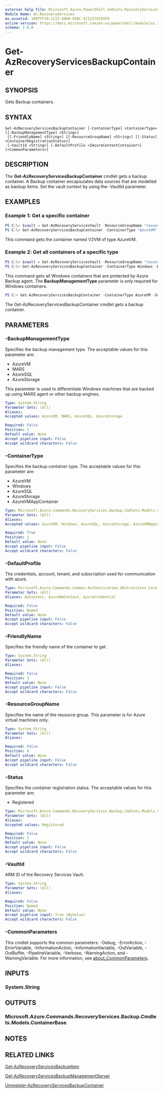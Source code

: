 ```yaml
---
external help file: Microsoft.Azure.PowerShell.Cmdlets.RecoveryServices.Backup.dll-Help.xml
Module Name: Az.RecoveryServices
ms.assetid: 1097FF29-1C23-4960-930C-5C1227419359
online version: https://docs.microsoft.com/en-us/powershell/module/az.recoveryservices/get-azrecoveryservicesbackupcontainer
schema: 2.0.0
---
```


# Get-AzRecoveryServicesBackupContainer

## SYNOPSIS

Gets Backup containers.

## SYNTAX

```
Get-AzRecoveryServicesBackupContainer [-ContainerType] <ContainerType> [[-BackupManagementType] <String>]
 [[-FriendlyName] <String>] [[-ResourceGroupName] <String>] [[-Status] <ContainerRegistrationStatus>]
 [-VaultId <String>] [-DefaultProfile <IAzureContextContainer>] [<CommonParameters>]
```

## DESCRIPTION

The **Get-AzRecoveryServicesBackupContainer** cmdlet gets a backup container.
A Backup container encapsulates data sources that are modelled as backup items.
Set the vault context by using the -VaultId parameter.

## EXAMPLES

### Example 1: Get a specific container

```powershell
PS C:\> $vault = Get-AzRecoveryServicesVault -ResourceGroupName "resourceGroup" -Name "vaultName"
PS C:\> Get-AzRecoveryServicesBackupContainer -ContainerType "AzureVM" -Status "Registered" -FriendlyName "V2VM" -VaultId $vault.ID
```

This command gets the container named V2VM of type AzureVM.

### Example 2: Get all containers of a specific type

```powershell
PS C:\> $vault = Get-AzRecoveryServicesVault -ResourceGroupName "resourceGroup" -Name "vaultName"
PS C:\> Get-AzRecoveryServicesBackupContainer -ContainerType Windows -BackupManagementType MARS -VaultId $vault.ID
```

This command gets all Windows containers that are protected by Azure Backup agent.
The **BackupManagementType** parameter is only required for Windows containers.

```powershell <!-- Aladdin Generated Example --> 
PS C:> Get-AzRecoveryServicesBackupContainer -ContainerType AzureVM -VaultId $vault.ID
```

The Get-AzRecoveryServicesBackupContainer cmdlet gets a backup container.

## PARAMETERS

### -BackupManagementType

Specifies the backup management type.
The acceptable values for this parameter are:

- AzureVM
- MARS
- AzureSQL
- AzureStorage

This parameter is used to differentiate Windows machines that are backed up using MARS agent or other backup engines.

```yaml
Type: System.String
Parameter Sets: (All)
Aliases:
Accepted values: AzureVM, MARS, AzureSQL, AzureStorage

Required: False
Position: 2
Default value: None
Accept pipeline input: False
Accept wildcard characters: False
```

### -ContainerType

Specifies the backup container type.
The acceptable values for this parameter are:

- AzureVM
- Windows
- AzureSQL
- AzureStorage
- AzureVMAppContainer

```yaml
Type: Microsoft.Azure.Commands.RecoveryServices.Backup.Cmdlets.Models.ContainerType
Parameter Sets: (All)
Aliases:
Accepted values: AzureVM, Windows, AzureSQL, AzureStorage, AzureVMAppContainer

Required: True
Position: 1
Default value: None
Accept pipeline input: False
Accept wildcard characters: False
```

### -DefaultProfile

The credentials, account, tenant, and subscription used for communication with azure.

```yaml
Type: Microsoft.Azure.Commands.Common.Authentication.Abstractions.Core.IAzureContextContainer
Parameter Sets: (All)
Aliases: AzContext, AzureRmContext, AzureCredential

Required: False
Position: Named
Default value: None
Accept pipeline input: False
Accept wildcard characters: False
```

### -FriendlyName

Specifies the friendly name of the container to get.

```yaml
Type: System.String
Parameter Sets: (All)
Aliases:

Required: False
Position: 3
Default value: None
Accept pipeline input: False
Accept wildcard characters: False
```

### -ResourceGroupName

Specifies the name of the resource group.
This parameter is for Azure virtual machines only.

```yaml
Type: System.String
Parameter Sets: (All)
Aliases:

Required: False
Position: 4
Default value: None
Accept pipeline input: False
Accept wildcard characters: False
```

### -Status

Specifies the container registration status.
The acceptable values for this parameter are:

- Registered

```yaml
Type: Microsoft.Azure.Commands.RecoveryServices.Backup.Cmdlets.Models.ContainerRegistrationStatus
Parameter Sets: (All)
Aliases:
Accepted values: Registered

Required: False
Position: 5
Default value: None
Accept pipeline input: False
Accept wildcard characters: False
```

### -VaultId

ARM ID of the Recovery Services Vault.

```yaml
Type: System.String
Parameter Sets: (All)
Aliases:

Required: False
Position: Named
Default value: None
Accept pipeline input: True (ByValue)
Accept wildcard characters: False
```

### -CommonParameters

This cmdlet supports the common parameters: -Debug, -ErrorAction, -ErrorVariable, -InformationAction, -InformationVariable, -OutVariable, -OutBuffer, -PipelineVariable, -Verbose, -WarningAction, and -WarningVariable. For more information, see [about_CommonParameters](http://go.microsoft.com/fwlink/?LinkID=113216).

## INPUTS

### System.String

## OUTPUTS

### Microsoft.Azure.Commands.RecoveryServices.Backup.Cmdlets.Models.ContainerBase

## NOTES

## RELATED LINKS

[Get-AzRecoveryServicesBackupItem](./Get-AzRecoveryServicesBackupItem.md)

[Get-AzRecoveryServicesBackupManagementServer](./Get-AzRecoveryServicesBackupManagementServer.md)

[Unregister-AzRecoveryServicesBackupContainer](./Unregister-AzRecoveryServicesBackupContainer.md)
